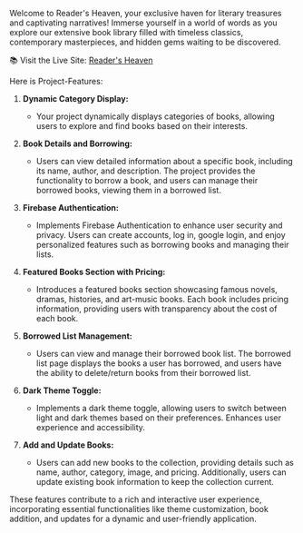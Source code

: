 
Welcome to Reader's Heaven, your exclusive haven for literary treasures and captivating narratives! Immerse yourself in a world of words as you explore our extensive book library filled with timeless classics, contemporary masterpieces, and hidden gems waiting to be discovered.

📚 Visit the Live Site: [Reader's Heaven](https://library-management-d02e0.web.app/) 


Here is  Project-Features:  

1. **Dynamic Category Display:**
   - Your project dynamically displays categories of books, allowing users to explore and find books based on their interests.

2. **Book Details and Borrowing:**
   - Users can view detailed information about a specific book, including its name, author, and description. The project provides the functionality to borrow a book, and users can manage their borrowed books, viewing them in a borrowed list.

3. **Firebase Authentication:**
   - Implements Firebase Authentication to enhance user security and privacy. Users can create accounts, log in, google login, and enjoy personalized features such as borrowing books and managing their lists.

4. **Featured Books Section with Pricing:**
   - Introduces a featured books section showcasing famous novels, dramas, histories, and art-music books. Each book includes pricing information, providing users with transparency about the cost of each book.

5. **Borrowed List Management:** 
   - Users can view and manage their borrowed book list. The borrowed list page displays the books a user has borrowed, and users have the ability to delete/return books from their borrowed list.  

6. **Dark Theme Toggle:**
   - Implements a dark theme toggle, allowing users to switch between light and dark themes based on their preferences. Enhances user experience and accessibility.

7. **Add and Update Books:** 
   - Users can add new books to the collection, providing details such as name, author, category, image, and pricing. Additionally, users can update existing book information to keep the collection current.

These features contribute to a rich and interactive user experience, incorporating essential functionalities like theme customization, book addition, and updates for a dynamic and user-friendly application.